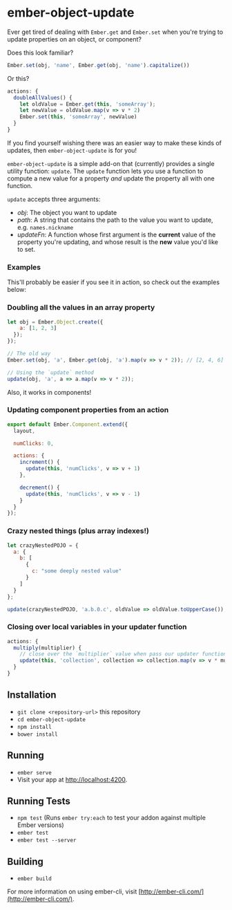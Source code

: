 # ember-object-update

Ever get tired of dealing with `Ember.get` and `Ember.set` when you're trying to update properties on an object, or component?

Does this look familiar?

```js
Ember.set(obj, 'name', Ember.get(obj, 'name').capitalize())
```

Or this?

```js
actions: {
  doubleAllValues() {
    let oldValue = Ember.get(this, 'someArray');
    let newValue = oldValue.map(v => v * 2)
    Ember.set(this, 'someArray', newValue)
  }
}
```

If you find yourself wishing there was an easier way to make these kinds of updates, then `ember-object-update` is for you!

`ember-object-update` is a simple add-on that (currently) provides a single utility function: `update`. The `update` function lets you use a function to compute a new value for a property *and* update the property all with one function.

`update` accepts three arguments:
  - *obj*: The object you want to update
  - *path*: A string that contains the path to the value you want to update, e.g. `names.nickname`
  - *updateFn*: A function whose first argument is the **current** value of the property you're updating, and whose result is the **new** value you'd like to set.

### Examples

This'll probably be easier if you see it in action, so check out the examples below:

### Doubling all the values in an array property
```js
let obj = Ember.Object.create({
    a: [1, 2, 3]
  });
});

// The old way
Ember.set(obj, 'a', Ember.get(obj, 'a').map(v => v * 2)); // [2, 4, 6]

// Using the `update` method
update(obj, 'a', a => a.map(v => v * 2));
```

Also, it works in components!

### Updating component properties from an action
```js
export default Ember.Component.extend({
  layout,

  numClicks: 0,

  actions: {
    increment() {
      update(this, 'numClicks', v => v + 1)
    },

    decrement() {
      update(this, 'numClicks', v => v - 1)
    }
  }
});
```

### Crazy nested things (plus array indexes!)
```js
let crazyNestedPOJO = {
  a: {
    b: [
      {
        c: "some deeply nested value"
      }
    ]
  }
};

update(crazyNestedPOJO, 'a.b.0.c', oldValue => oldValue.toUpperCase());
```

### Closing over local variables in your updater function
```js
actions: {
  multiply(multiplier) {
    // close over the `multiplier` value when pass our updater function into `update`
    update(this, 'collection', collection => collection.map(v => v * multiplier));
  }
}
```

## Installation

* `git clone <repository-url>` this repository
* `cd ember-object-update`
* `npm install`
* `bower install`

## Running

* `ember serve`
* Visit your app at [http://localhost:4200](http://localhost:4200).

## Running Tests

* `npm test` (Runs `ember try:each` to test your addon against multiple Ember versions)
* `ember test`
* `ember test --server`

## Building

* `ember build`

For more information on using ember-cli, visit [http://ember-cli.com/](http://ember-cli.com/).
